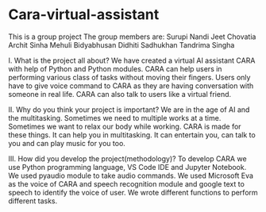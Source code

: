 # Cara-virtual-assistant

This is a group project
The group members are:
Surupi Nandi
Jeet Chovatia
Archit Sinha
Mehuli Bidyabhusan
Didhiti Sadhukhan
Tandrima Singha

I. What is the project all about?
We have created a virtual AI assistant CARA with help of Python and Python modules. CARA can help users in performing various class of tasks without moving their fingers. Users only have to give voice command to CARA as they are having conversation with someone in real life. CARA can also talk to users like a virtual friend.

II. Why do you think your project is important?
We are in the age of AI and the multitasking. Sometimes we need to multiple works at a time. Sometimes we want to relax our body while working. CARA is made for these things. It can help you in multitasking. It can entertain you, can talk to you and can play music for you too.

III. How did you develop the project(methodology)?
To develop CARA we use Python programming language, VS Code IDE and Jupyter Notebook. We used pyaudio module to take audio commands. We used Microsoft Eva as the voice of CARA and speech recognition module and google text to speech to identify the voice of user. We wrote different functions to perform different tasks.
